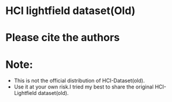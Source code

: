 # HCI lightfield dataset(Old)
 
#  Please cite the authors
 


# Note:
  * This is not the official distribution of HCI-Dataset(old).
  * Use it at your own risk.I tried my best to share the original HCI- Lightfield dataset(old).
  
  
  
  
